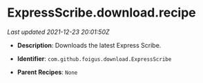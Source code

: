 # ExpressScribe.download.recipe

_Last updated 2021-12-23 20:01:50Z_

- **Description**: Downloads the latest Express Scribe.

- **Identifier**: `com.github.foigus.download.ExpressScribe`

- **Parent Recipes**: `None`
